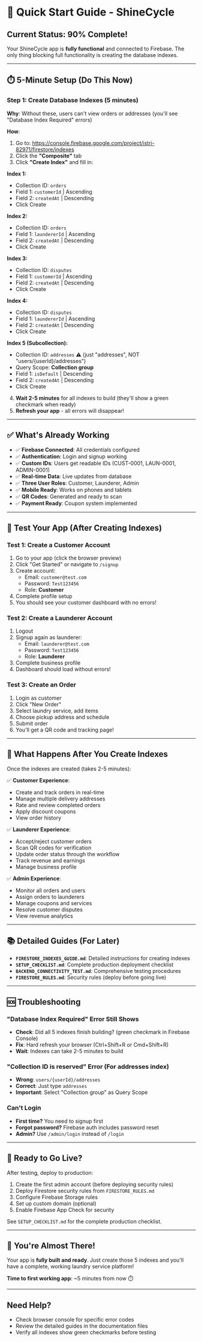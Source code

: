 # 🚀 Quick Start Guide - ShineCycle

## Current Status: 90% Complete! 

Your ShineCycle app is **fully functional** and connected to Firebase. The only thing blocking full functionality is creating the database indexes.

---

## ⏱️ 5-Minute Setup (Do This Now)

### Step 1: Create Database Indexes (5 minutes)

**Why**: Without these, users can't view orders or addresses (you'll see "Database Index Required" errors)

**How**:
1. Go to: https://console.firebase.google.com/project/istri-82971/firestore/indexes
2. Click the **"Composite"** tab
3. Click **"Create Index"** and fill in:

**Index 1:**
- Collection ID: `orders`
- Field 1: `customerId` | Ascending
- Field 2: `createdAt` | Descending
- Click Create

**Index 2:**
- Collection ID: `orders`
- Field 1: `laundererId` | Ascending  
- Field 2: `createdAt` | Descending
- Click Create

**Index 3:**
- Collection ID: `disputes`
- Field 1: `customerId` | Ascending
- Field 2: `createdAt` | Descending
- Click Create

**Index 4:**
- Collection ID: `disputes`
- Field 1: `laundererId` | Ascending
- Field 2: `createdAt` | Descending
- Click Create

**Index 5 (Subcollection):**
- Collection ID: `addresses` ⚠️ (just "addresses", NOT "users/{userId}/addresses")
- Query Scope: **Collection group**
- Field 1: `isDefault` | Descending
- Field 2: `createdAt` | Descending
- Click Create

4. **Wait 2-5 minutes** for all indexes to build (they'll show a green checkmark when ready)
5. **Refresh your app** - all errors will disappear!

---

## ✅ What's Already Working

- ✅ **Firebase Connected**: All credentials configured
- ✅ **Authentication**: Login and signup working
- ✅ **Custom IDs**: Users get readable IDs (CUST-0001, LAUN-0001, ADMIN-0001)
- ✅ **Real-time Data**: Live updates from database
- ✅ **Three User Roles**: Customer, Launderer, Admin
- ✅ **Mobile Ready**: Works on phones and tablets
- ✅ **QR Codes**: Generated and ready to scan
- ✅ **Payment Ready**: Coupon system implemented

---

## 🧪 Test Your App (After Creating Indexes)

### Test 1: Create a Customer Account
1. Go to your app (click the browser preview)
2. Click "Get Started" or navigate to `/signup`
3. Create account:
   - Email: `customer@test.com`
   - Password: `Test123456`
   - Role: **Customer**
4. Complete profile setup
5. You should see your customer dashboard with no errors!

### Test 2: Create a Launderer Account  
1. Logout
2. Signup again as launderer:
   - Email: `launderer@test.com`
   - Password: `Test123456`
   - Role: **Launderer**
3. Complete business profile
4. Dashboard should load without errors!

### Test 3: Create an Order
1. Login as customer
2. Click "New Order"
3. Select laundry service, add items
4. Choose pickup address and schedule
5. Submit order
6. You'll get a QR code and tracking page!

---

## 🎯 What Happens After You Create Indexes

Once the indexes are created (takes 2-5 minutes):

✅ **Customer Experience**:
- Create and track orders in real-time
- Manage multiple delivery addresses
- Rate and review completed orders
- Apply discount coupons
- View order history

✅ **Launderer Experience**:
- Accept/reject customer orders
- Scan QR codes for verification
- Update order status through the workflow
- Track revenue and earnings
- Manage business profile

✅ **Admin Experience**:
- Monitor all orders and users
- Assign orders to launderers
- Manage coupons and services
- Resolve customer disputes
- View revenue analytics

---

## 📚 Detailed Guides (For Later)

- **`FIRESTORE_INDEXES_GUIDE.md`**: Detailed instructions for creating indexes
- **`SETUP_CHECKLIST.md`**: Complete production deployment checklist
- **`BACKEND_CONNECTIVITY_TEST.md`**: Comprehensive testing procedures
- **`FIRESTORE_RULES.md`**: Security rules (deploy before going live)

---

## 🆘 Troubleshooting

### "Database Index Required" Error Still Shows
- **Check**: Did all 5 indexes finish building? (green checkmark in Firebase Console)
- **Fix**: Hard refresh your browser (Ctrl+Shift+R or Cmd+Shift+R)
- **Wait**: Indexes can take 2-5 minutes to build

### "Collection ID is reserved" Error (For addresses index)
- **Wrong**: `users/{userId}/addresses`
- **Correct**: Just type `addresses`
- **Important**: Select "Collection group" as Query Scope

### Can't Login
- **First time?** You need to signup first
- **Forgot password?** Firebase auth includes password reset
- **Admin?** Use `/admin/login` instead of `/login`

---

## 🚀 Ready to Go Live?

After testing, deploy to production:
1. Create the first admin account (before deploying security rules)
2. Deploy Firestore security rules from `FIRESTORE_RULES.md`
3. Configure Firebase Storage rules
4. Set up custom domain (optional)
5. Enable Firebase App Check for security

See `SETUP_CHECKLIST.md` for the complete production checklist.

---

## 🎉 You're Almost There!

Your app is **fully built and ready**. Just create those 5 indexes and you'll have a complete, working laundry service platform!

**Time to first working app**: ~5 minutes from now ⏱️

---

## Need Help?

- Check browser console for specific error codes
- Review the detailed guides in the documentation files
- Verify all indexes show green checkmarks before testing
